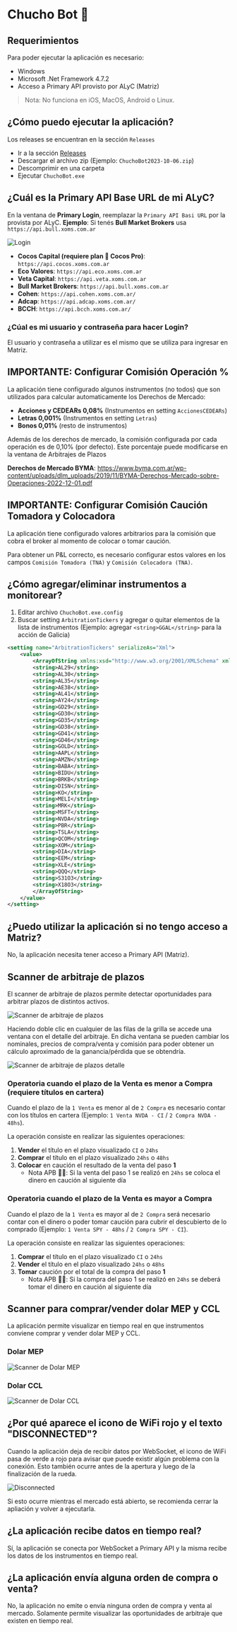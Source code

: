 # Chucho Bot 🤖

## Requerimientos

Para poder ejecutar la aplicación es necesario:

- Windows
- Microsoft .Net Framework 4.7.2
- Acceso a Primary API provisto por ALyC (Matriz)

> Nota: No funciona en iOS, MacOS, Android o Linux.

## ¿Cómo puedo ejecutar la aplicación?

Los releases se encuentran en la sección `Releases`

- Ir a la sección [Releases](https://github.com/ChuchoCoder/chuchobot/releases)
- Descargar el archivo zip (Ejemplo: `ChuchoBot2023-10-06.zip`)
- Descomprimir en una carpeta
- Ejecutar `ChuchoBot.exe`

## ¿Cuál es la Primary API Base URL de mi ALyC?

En la ventana de **Primary Login**, reemplazar la `Primary API Basi URL` por la provista por ALyC. **Ejemplo**: Si tenés **Bull Market Brokers** usa `https://api.bull.xoms.com.ar`

![Login](docs/screenshots/Login.png)

- **Cocos Capital (requiere plan 🥥 Cocos Pro)**: ```https://api.cocos.xoms.com.ar```
- **Eco Valores**: `https://api.eco.xoms.com.ar`
- **Veta Capital**: `https://api.veta.xoms.com.ar`
- **Bull Market Brokers**: `https://api.bull.xoms.com.ar`
- **Cohen**: `https://api.cohen.xoms.com.ar/`
- **Adcap**: `https://api.adcap.xoms.com.ar/`
- **BCCH**: `https://api.bcch.xoms.com.ar/`

### ¿Cúal es mi usuario y contraseña para hacer Login?

El usuario y contraseña a utilizar es el mismo que se utiliza para ingresar en Matriz.

## IMPORTANTE: Configurar Comisión Operación %

La aplicación tiene configurado algunos instrumentos (no todos) que son utilizados para calcular automaticamente los Derechos de Mercado:

- **Acciones y CEDEARs 0,08%** (Instrumentos en setting `AccionesCEDEARs`)
- **Letras 0,001%** (Instrumentos en setting `Letras`)
- **Bonos 0,01%** (resto de instrumentos)

Además de los derechos de mercado, la comisión configurada por cada operación es de 0,10% (por defecto). Este porcentaje puede modificarse en la ventana de Arbitrajes de Plazos

**Derechos de Mercado BYMA**: https://www.byma.com.ar/wp-content/uploads/dlm_uploads/2019/11/BYMA-Derechos-Mercado-sobre-Operaciones-2022-12-01.pdf

## IMPORTANTE: Configurar Comisión Caución Tomadora y Colocadora

La aplicación tiene configurado valores arbitrarios para la comisión que cobra el broker al momento de colocar o tomar caución. 

Para obtener un P&L correcto, es necesario configurar estos valores en los campos `Comisión Tomadora (TNA)` y `Comisión Colocadora (TNA)`.

## ¿Cómo agregar/eliminar instrumentos a monitorear?

1. Editar archivo `ChuchoBot.exe.config`
2. Buscar setting `ArbitrationTickers` y agregar o quitar elementos de la lista de instrumentos (Ejemplo: agregar `<string>GGAL</string>` para la acción de Galicia)
```xml
<setting name="ArbitrationTickers" serializeAs="Xml">
    <value>
        <ArrayOfString xmlns:xsd="http://www.w3.org/2001/XMLSchema" xmlns:xsi="http://www.w3.org/2001/XMLSchema-instance">
        <string>AL29</string>
        <string>AL30</string>
        <string>AL35</string>
        <string>AE38</string>
        <string>AL41</string>
        <string>AY24</string>
        <string>GD29</string>
        <string>GD30</string>
        <string>GD35</string>
        <string>GD38</string>
        <string>GD41</string>
        <string>GD46</string>
        <string>GOLD</string>
        <string>AAPL</string>
        <string>AMZN</string>
        <string>BABA</string>
        <string>BIDU</string>
        <string>BRKB</string>
        <string>DISN</string>
        <string>KO</string>
        <string>MELI</string>
        <string>MRK</string>
        <string>MSFT</string>
        <string>NVDA</string>
        <string>PBR</string>
        <string>TSLA</string>
        <string>QCOM</string>
        <string>XOM</string>
        <string>DIA</string>
        <string>EEM</string>
        <string>XLE</string>
        <string>QQQ</string>
        <string>S31O3</string>
        <string>X18O3</string>
        </ArrayOfString>
    </value>
</setting>
```

## ¿Puedo utilizar la aplicación si no tengo acceso a Matriz?

No, la aplicación necesita tener acceso a Primary API (Matriz).

## Scanner de arbitraje de plazos

El scanner de arbitraje de plazos permite detectar oportunidades para arbitrar plazos de distintos activos.

![Scanner de arbitraje de plazos](docs/screenshots/ArbitrajePlazos.png)

Haciendo doble clic en cualquier de las filas de la grilla se accede una ventana con el detalle del arbitraje. En dicha ventana se pueden cambiar los nominales, precios de compra/venta y comisión para poder obtener un cálculo aproximado de la ganancia/pérdida que se obtendría.

![Scanner de arbitraje de plazos detalle](docs/screenshots/ArbitrajePlazoDetail.png)

### Operatoria cuando el plazo de la Venta es menor a Compra (requiere títulos en cartera)

Cuando el plazo de la `1 Venta` es menor al de `2 Compra` es necesario contar con los títulos en cartera (Ejemplo: `1 Venta NVDA - CI` / `2 Compra NVDA - 48hs`).

La operación consiste en realizar las siguientes operaciones:

1. **Vender** el título en el plazo visualizado `CI` o `24hs`
2. **Comprar** el título en el plazo visualizado `24hs` o `48hs`
3. **Colocar** en caución el resultado de la venta del paso **1**
   - Nota APB 🤦‍♂️: Si la venta del paso 1 se realizó en `24hs` se coloca el dinero en caución al siguiente día

### Operatoria cuando el plazo de la Venta es mayor a Compra

Cuando el plazo de la `1 Venta` es mayor al de `2 Compra` será necesario contar con el dinero o poder tomar caución para cubrir el descubierto de lo comprado (Ejemplo: `1 Venta SPY - 48hs` / `2 Compra SPY - CI`).

La operación consiste en realizar las siguientes operaciones:

1. **Comprar** el título en el plazo visualizado `CI` o `24hs`
2. **Vender** el título en el plazo visualizado `24hs` o `48hs`
3. **Tomar** caución por el total de la compra del paso **1**
   - Nota APB 🤦‍♂️: Si la compra del paso 1 se realizó en `24hs` se deberá tomar el dinero en caución al siguiente día

## Scanner para comprar/vender dolar MEP y CCL

La aplicación permite visualizar en tiempo real en que instrumentos conviene comprar y vender dolar MEP y CCL.

### Dolar MEP

![Scanner de Dolar MEP](docs/screenshots/DolarMEP.png)

### Dolar CCL

![Scanner de Dolar CCL](docs/screenshots/DolarCCL.png)

## ¿Por qué aparece el icono de WiFi rojo y el texto "DISCONNECTED"?

Cuando la aplicación deja de recibir datos por WebSocket, el icono de WiFi pasa de verde a rojo para avisar que puede existir algún problema con la conexión. Esto también ocurre antes de la apertura y luego de la finalización de la rueda.

![Disconnected](docs/screenshots/Disconnected.png)

Si esto ocurre mientras el mercado está abierto, se recomienda cerrar la apliación y volver a ejecutarla.

## ¿La aplicación recibe datos en tiempo real?

Sí, la aplicación se conecta por WebSocket a Primary API y la misma recibe los datos de los instrumentos en tiempo real.

## ¿La aplicación envía alguna orden de compra o venta?

No, la aplicación no emite o envía ninguna orden de compra y venta al mercado. Solamente permite visualizar las oportunidades de arbitraje que existen en tiempo real.
